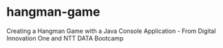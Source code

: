 # hangman-game
Creating a Hangman Game with a Java Console Application - From Digital Innovation One and NTT DATA Bootcamp
